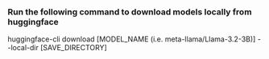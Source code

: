### Run the following command to download models locally from huggingface

huggingface-cli download [MODEL_NAME (i.e. meta-llama/Llama-3.2-3B)] --local-dir [SAVE_DIRECTORY]